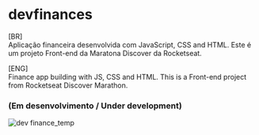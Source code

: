 # devfinances

[BR] <br>
Aplicação financeira desenvolvida com JavaScript, CSS and HTML. Este é um projeto Front-end da Maratona Discover da Rocketseat. 

[ENG] <br>
Finance app building with JS, CSS and HTML. This is a Front-end project from Rocketseat Discover Marathon. 

### (Em desenvolvimento / Under development)

![dev finance_temp](https://user-images.githubusercontent.com/54003876/104952707-c08dec80-59a3-11eb-9f33-0f116033f65a.png)
